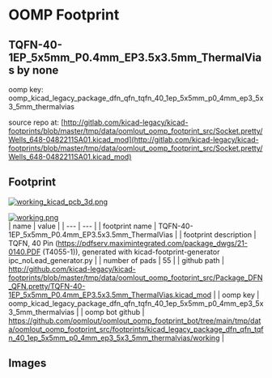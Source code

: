 # OOMP Footprint  
## TQFN-40-1EP_5x5mm_P0.4mm_EP3.5x3.5mm_ThermalVias  by none  
  
oomp key: oomp_kicad_legacy_package_dfn_qfn_tqfn_40_1ep_5x5mm_p0_4mm_ep3_5x3_5mm_thermalvias  
  
source repo at: [http://gitlab.com/kicad-legacy/kicad-footprints/blob/master/tmp/data/oomlout_oomp_footprint_src/Socket.pretty/Wells_648-0482211SA01.kicad_mod](http://gitlab.com/kicad-legacy/kicad-footprints/blob/master/tmp/data/oomlout_oomp_footprint_src/Socket.pretty/Wells_648-0482211SA01.kicad_mod)  
## Footprint  
  
[![working_kicad_pcb_3d.png](working_kicad_pcb_3d_600.png)](working_kicad_pcb_3d.png)  
  
[![working.png](working_600.png)](working.png)  
| name | value | 
| --- | --- | 
| footprint name | TQFN-40-1EP_5x5mm_P0.4mm_EP3.5x3.5mm_ThermalVias | 
| footprint description | TQFN, 40 Pin (https://pdfserv.maximintegrated.com/package_dwgs/21-0140.PDF (T4055-1)), generated with kicad-footprint-generator ipc_noLead_generator.py | 
| number of pads | 55 | 
| github path | http://github.com/kicad-legacy/kicad-footprints/blob/master/tmp/data/oomlout_oomp_footprint_src/Package_DFN_QFN.pretty/TQFN-40-1EP_5x5mm_P0.4mm_EP3.5x3.5mm_ThermalVias.kicad_mod | 
| oomp key | oomp_kicad_legacy_package_dfn_qfn_tqfn_40_1ep_5x5mm_p0_4mm_ep3_5x3_5mm_thermalvias | 
| oomp bot github | https://github.com/oomlout/oomlout_oomp_footprint_bot/tree/main/tmp/data/oomlout_oomp_footprint_src/footprints/kicad_legacy_package_dfn_qfn_tqfn_40_1ep_5x5mm_p0_4mm_ep3_5x3_5mm_thermalvias/working | 
## Images  
